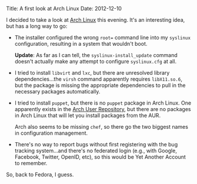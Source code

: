 Title: A first look at Arch Linux
Date: 2012-12-10

I decided to take a look at [Arch Linux][] this evening.  It's an
interesting idea, but has a long way to go:

- The installer configured the wrong `root=` command line into my
  `syslinux` configuration, resulting in a system that wouldn't boot.

  **Update**: As far as I can tell, the `syslinux-install_update`
  command doesn't actually make any attempt to configure
  `syslinux.cfg` at all.

- I tried to install `libvirt` and `lxc`, but there are unresolved
  library dependencies...the `virsh` command apparently requires
  `libX11.so.6`, but the package is missing the appropriate
  dependencies to pull in the necessary packages automatically.

- I tried to install `puppet`, but there is no `puppet` package in
  Arch Linux.  One apparently exists in the [Arch User
  Repository][AUR], but there are no packages in Arch Linux that will
  let you install packages from the AUR.

  Arch also seems to be missing `chef`, so there go the two biggest
  names in configuration management.

- There's no way to report bugs without first registering with the bug
  tracking system...and there's no federated login (e.g., with Google,
  Facebook, Twitter, OpenID, etc), so this would be Yet Another
  Account to remember.

So, back to Fedora, I guess.

[Arch Linux]: https://www.archlinux.org/
[AUR]: https://aur.archlinux.org/

